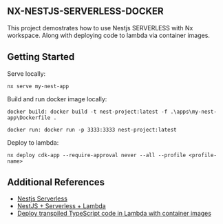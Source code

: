 ## NX-NESTJS-SERVERLESS-DOCKER

This project demostrates how to use Nestjs SERVERLESS with Nx workspace. Along with deploying code to lambda via container images.

## Getting Started

Serve locally:

```Make
nx serve my-nest-app
```

Build and run docker image locally:

```Make
docker build: docker build -t nest-project:latest -f .\apps\my-nest-app\Dockerfile .

docker run: docker run -p 3333:3333 nest-project:latest
```

Deploy to lambda:

```Make
nx deploy cdk-app --require-approval never --all --profile <profile-name>
```

## Additional References

- [Nestjs Serverless](https://docs.nestjs.com/faq/serverless)
- [NestJS + Serverless + Lambda](https://nishabe.medium.com/nestjs-serverless-lambda-aws-in-shortest-steps-e914300faed5)
- [Deploy transpiled TypeScript code in Lambda with container images](https://docs.aws.amazon.com/lambda/latest/dg/typescript-image.html)